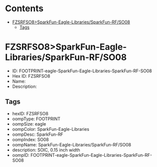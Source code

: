 



Contents
========

* [FZSRFSO8>SparkFun-Eagle-Libraries/SparkFun-RF/SO08](#fzsrfso8sparkfun-eagle-librariessparkfun-rfso08)
	* [Tags](#tags)

# FZSRFSO8>SparkFun-Eagle-Libraries/SparkFun-RF/SO08

- ID: FOOTPRINT-eagle-SparkFun-Eagle-Libraries-SparkFun-RF-SO08
- Hex ID: FZSRFSO8
- Name: 
- Description: 

## Tags

- hexID: FZSRFSO8
- oompType: FOOTPRINT
- oompSize: eagle
- oompColor: SparkFun-Eagle-Libraries
- oompDesc: SparkFun-RF
- oompIndex: SO08
- oompName: SparkFun-Eagle-Libraries/SparkFun-RF/SO08
- description: SOIC, 0.15 inch width
- oompID: FOOTPRINT-eagle-SparkFun-Eagle-Libraries-SparkFun-RF-SO08
